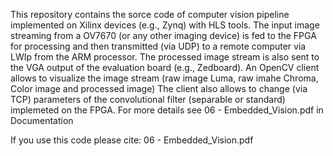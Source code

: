 This repository contains the sorce code of computer vision pipeline implemented on Xilinx devices (e.g., Zynq) with HLS tools.
The input image streaming from a OV7670 (or any other imaging device) is fed to the FPGA for processing and then transmitted (via UDP) to a remote computer via LWIp from the ARM processor.
The processed image stream is also sent to the VGA output of the evaluation board (e.g., Zedboard).
An OpenCV client allows to visualize the image stream (raw image Luma, raw imahe Chroma, Color image and processed image)
The client also allows to change (via TCP) parameters of the convolutional filter (separable or standard) implemeted on the FPGA. 
For more details see 06 - Embedded_Vision.pdf in Documentation

If you use this code please cite: 06 - Embedded_Vision.pdf
